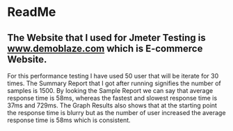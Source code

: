 # ReadMe 

## The Website that I used for Jmeter Testing is www.demoblaze.com which is E-commerce Website.

For this performance testing I have used 50 user that will be iterate for 30 times. The Summary Report that I got after running signifies the number of samples
is 1500. By looking the Sample Report we can say that average response time is 58ms, whereas the fastest and slowest response time is 37ms and 729ms. The Graph Results
also shows that at the starting point the response time is blurry but as the number of user increased the average response time is 58ms which is consistent.